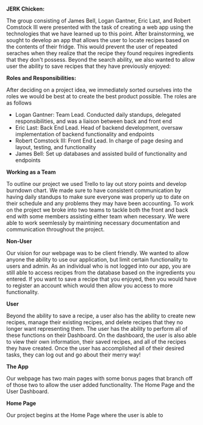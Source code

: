 **JERK Chicken:**

The group consisting of James Bell, Logan Gantner, Eric Last, and Robert 
Comstock III were presented with the task of creating a web app using the 
technologies that we have learned up to this point. After brainstorming, we 
sought to develop an app that allows the user to locate recipes based on the
contents of their fridge. This would prevent the user of repeated seraches 
when they realize that the recipe they found requires ingredients that they
don't possess. Beyond the search ability, we also wanted to allow user the 
ability to save recipes that they have previously enjoyed:

**Roles and Responsibilities:**

After deciding on a project idea, we immediately sorted ourselves into the roles
we would be best at to create the best product possible. The roles are as follows
- Logan Gantner: Team Lead. Conducted daily standups, delegated responsibilities, and was a liaison between back and front end
- Eric Last: Back End Lead. Head of backend development, oversaw implementation of backend functionality and endpoints 
- Robert Comstock III: Front End Lead. In charge of page desing and layout, testing, and functionality
- James Bell: Set up databases and assisted build of functionality and endpoints

**Working as a Team**

To outline our project we used Trello to lay out story points and develop burndown chart. 
We made sure to have consistent communication by having daily standups to make sure everyone 
was properly up to date on their schedule and any problems they may have been accounting.
To work on the project we broke into two teams to tackle both the front and back end with some 
members assisting either team when necessary. We were able to work seemlessly by maintining 
necessary documentation and communication throughout the project. 

**Non-User**

Our vision for our webpage was to be client friendly. We wanted to allow anyone the 
ability to use our application, but limit certain functionality to users and admin. 
As an individual who is not logged into our app, you are still able to access 
recipes from the database based on the ingredients you entered. If you want to save 
a recipe that you enjoyed, then you would have to register an account which would then 
allow you access to more functionality. 

**User**

Beyond the ability to save a recipe, a user also has the ability to create new 
recipes, manage their existing recipes, and delete recipes that they no longer 
want representing them. The user has the ability to perform all of these functions 
on their Dashboard. On the dashboard, the user is also able to view their own 
information, their saved recipes, and all of the recipes they have created. Once 
the user has accomplished all of their desired tasks, they can log out and go about 
their merry way!

**The App**

Our webpage has two main pages with some bonus pages that branch off of those two 
to allow the user added functionality. The Home Page and the User Dashboard. 

**Home Page**

Our project begins at the Home Page where the user is able to 



















